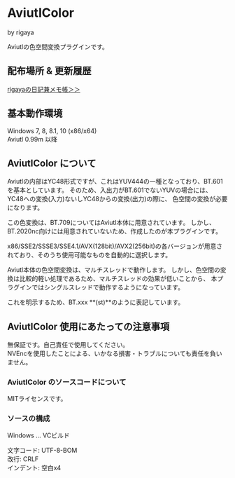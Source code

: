 
# AviutlColor  
by rigaya  

Aviutlの色空間変換プラグインです。

## 配布場所 & 更新履歴  
[rigayaの日記兼メモ帳＞＞](http://rigaya34589.blog135.fc2.com/blog-category-25.html)  

## 基本動作環境  
Windows 7, 8, 8.1, 10 (x86/x64)  
Aviutl 0.99m 以降

## AviutlColor について

Aviutlの内部はYC48形式ですが、これはYUV444の一種となっており、BT.601を基本としています。
そのため、入出力がBT.601でないYUVの場合には、YC48への変換(入力)ないしYC48からの変換(出力)の際に、
色空間の変換が必要になります。

この色変換は、BT.709についてはAviutl本体に用意されています。
しかし、BT.2020nc向けには用意されていないため、作成したのが本プラグインです。

x86/SSE2/SSSE3/SSE4.1/AVX(128bit)/AVX2(256bit)の各バージョンが用意されており、そのうち使用可能なものを自動的に選択します。

Aviutl本体の色空間変換は、マルチスレッドで動作します。
しかし、色空間の変換は比較的軽い処理であるため、マルチスレッドの効果が低いことから、
本プラグインではシングルスレッドで動作するようになっています。

これを明示するため、BT.xxx **(st)**のように表記しています。

## AviutlColor 使用にあたっての注意事項  
無保証です。自己責任で使用してください。   
NVEncを使用したことによる、いかなる損害・トラブルについても責任を負いません。  


### AviutlColor のソースコードについて
MITライセンスです。

### ソースの構成
Windows ... VCビルド  

文字コード: UTF-8-BOM  
改行: CRLF  
インデント: 空白x4  
